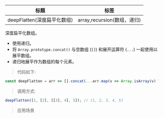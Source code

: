 |  标题   | 标签  |
|  ----  | ----  |
| deepFlatten(深度扁平化数组) | array,recursion(数组，递归) |

深度扁平化数组。

* 使用递归。
* 将 `Array.prototype.concat()` 与空数组 (`[]`) 和展开运算符 (`...`) 一起使用以展平数组。
* 递归地展平作为数组的每个元素。

> 代码如下:

```js
const deepFlatten = arr => [].concat(...arr.map(v => Array.isArray(v) ? deepFlatten(v) : v));
```

> 调用方式:

```js
deepFlatten([1, [2], [[3], 4], 5]); // [1, 2, 3, 4, 5]
```

> 应用场景